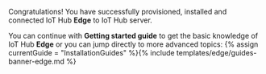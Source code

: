 Congratulations! You have successfully provisioned, installed and connected IoT Hub **Edge** to IoT Hub server.

You can continue with **Getting started guide** to get the basic knowledge of IoT Hub **Edge** or you can jump directly to more advanced topics:
{% assign currentGuide = "InstallationGuides" %}{% include templates/edge/guides-banner-edge.md %}